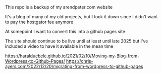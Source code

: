 This repo is a backup of my arendpeter.com website

It's a blog of many of my old projects, but I took it down since I didn't want to pay the hostgator fee anymore

At somepoint I want to convert this into a github pages site

The site should continue to be live until at least until late 2025 but I've included a video to have it available in the mean time

https://haralduebele.github.io/2021/02/10/Moving-my-Blog-from-Wordpress-to-Github-Pages/
https://chris-ayers.com/2022/12/20/migrating-from-wordpress-to-github-pages
